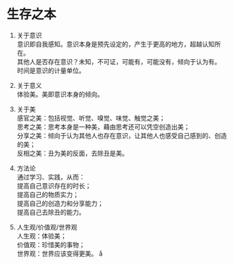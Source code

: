 # 生存之本

1. 关于意识  
意识即自我感知。意识本身是预先设定的，产生于更高的地方，超越认知所在。  
其他人是否存在意识？未知，不可证，可能有，可能没有，倾向于认为有。  
时间是意识的计量单位。  

2. 关于意义  
体验美。美即意识本身的倾向。  

3. 关于美  
感官之美：包括视觉、听觉、嗅觉、味觉、触觉之美；  
思考之美：思考本身是一种美，藉由思考还可以凭空创造出美；  
分享之美：倾向于认为其他人也存在意识，让其他人也感受自己感到的、创造的美；  
反相之美：丑为美的反面，去除丑是美。  

4. 方法论  
通过学习、实践，从而：  
提高自己意识存在的时长；  
提高自己的物质实力；  
提高自己的创造力和分享能力；  
提高自己去除丑的能力。  

5. 人生观/价值观/世界观  
人生观：体验美；  
价值观：珍惜美的事物；  
世界观：世界应该变得更美。  å